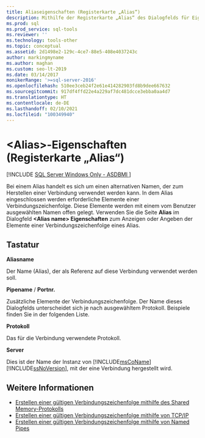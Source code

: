 ```yaml
---
title: Aliaseigenschaften (Registerkarte „Alias“)
description: Mithilfe der Registerkarte „Alias“ des Dialogfelds für Eigenschaften können Sie einen Alias konfigurieren, sodass Sie einen alternativen Namen verwenden können, wenn Sie eine Verbindung zu einer Instanz von SQL Server herstellen.
ms.prod: sql
ms.prod_service: sql-tools
ms.reviewer: ''
ms.technology: tools-other
ms.topic: conceptual
ms.assetid: 2d1498e2-129c-4ce7-88e5-408e4037243c
author: markingmyname
ms.author: maghan
ms.custom: seo-lt-2019
ms.date: 03/14/2017
monikerRange: '>=sql-server-2016'
ms.openlocfilehash: 510ee3ceb24f2e61e414282903fd8b9dee667632
ms.sourcegitcommit: 917df4ffd22e4a229af7dc481dcce3ebba0aa4d7
ms.translationtype: HT
ms.contentlocale: de-DE
ms.lasthandoff: 02/10/2021
ms.locfileid: "100349940"
---
```

# <a name="ltaliasgt-properties-alias-tab"></a>&lt;Alias&gt;-Eigenschaften (Registerkarte „Alias“)

[!INCLUDE [SQL Server Windows Only - ASDBMI ](../../includes/applies-to-version/sql-windows-only-asdbmi.md)]

Bei einem Alias handelt es sich um einen alternativen Namen, der zum Herstellen einer Verbindung verwendet werden kann. In dem Alias eingeschlossen werden erforderliche Elemente einer Verbindungszeichenfolge. Diese Elemente werden mit einem vom Benutzer ausgewählten Namen offen gelegt. Verwenden Sie die Seite **Alias** im Dialogfeld **\<**Alias name**> Eigenschaften** zum Anzeigen oder Angeben der Elemente einer Verbindungszeichenfolge eines Alias.

## <a name="options"></a>Tastatur

**Aliasname**

Der Name (Alias), der als Referenz auf diese Verbindung verwendet werden soll.  

**Pipename** / **Portnr.**  

Zusätzliche Elemente der Verbindungszeichenfolge. Der Name dieses Dialogfelds unterscheidet sich je nach ausgewähltem Protokoll. Beispiele finden Sie in der folgenden Liste.  

**Protokoll**

Das für die Verbindung verwendete Protokoll.

**Server**

Dies ist der Name der Instanz von [!INCLUDE[msCoName](../../includes/msconame-md.md)] [!INCLUDE[ssNoVersion](../../includes/ssnoversion-md.md)], mit der eine Verbindung hergestellt wird.  

## <a name="see-also"></a>Weitere Informationen

- [Erstellen einer gültigen Verbindungszeichenfolge mithilfe des Shared Memory-Protokolls](../../tools/configuration-manager/creating-a-valid-connection-string-using-shared-memory-protocol.md)
- [Erstellen einer gültigen Verbindungszeichenfolge mithilfe von TCP/IP](../../tools/configuration-manager/creating-a-valid-connection-string-using-tcp-ip.md)
- [Erstellen einer gültigen Verbindungszeichenfolge mithilfe von Named Pipes](/previous-versions/sql/sql-server-2016/ms189307(v=sql.130))